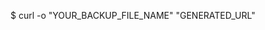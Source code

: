 <!-- post: database-backups_manually-download -->


$ curl -o "YOUR_BACKUP_FILE_NAME" "GENERATED_URL"
